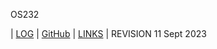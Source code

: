 OS232

| [LOG](TXT/mylog.txt) | [GitHub](https://github.com/fathonidf/os232) | [LINKS](links.md) |
REVISION 11 Sept 2023
